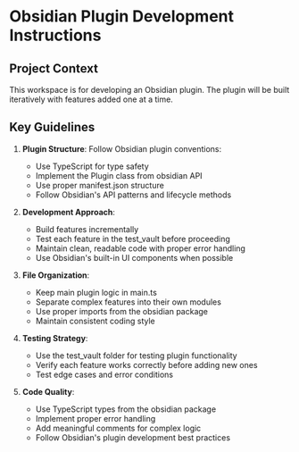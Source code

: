 <!-- Use this file to provide workspace-specific custom instructions to Copilot. For more details, visit https://code.visualstudio.com/docs/copilot/copilot-customization#_use-a-githubcopilotinstructionsmd-file -->

# Obsidian Plugin Development Instructions

## Project Context
This workspace is for developing an Obsidian plugin. The plugin will be built iteratively with features added one at a time.

## Key Guidelines
1. **Plugin Structure**: Follow Obsidian plugin conventions:
   - Use TypeScript for type safety
   - Implement the Plugin class from obsidian API
   - Use proper manifest.json structure
   - Follow Obsidian's API patterns and lifecycle methods

2. **Development Approach**:
   - Build features incrementally
   - Test each feature in the test_vault before proceeding
   - Maintain clean, readable code with proper error handling
   - Use Obsidian's built-in UI components when possible

3. **File Organization**:
   - Keep main plugin logic in main.ts
   - Separate complex features into their own modules
   - Use proper imports from the obsidian package
   - Maintain consistent coding style

4. **Testing Strategy**:
   - Use the test_vault folder for testing plugin functionality
   - Verify each feature works correctly before adding new ones
   - Test edge cases and error conditions

5. **Code Quality**:
   - Use TypeScript types from the obsidian package
   - Implement proper error handling
   - Add meaningful comments for complex logic
   - Follow Obsidian's plugin development best practices
